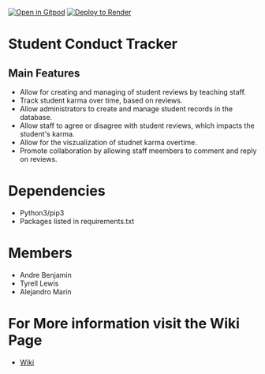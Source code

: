 [![Open in Gitpod](https://gitpod.io/button/open-in-gitpod.svg)](https://gitpod.io/#https://github.com/500BrainNotWorking/Testing-deploy)
<a href="https://render.com/deploy?repo=https://github.com/uwidcit/flaskmvc">
  <img src="https://render.com/images/deploy-to-render-button.svg" alt="Deploy to Render">
</a>


# Student Conduct Tracker

## Main Features
* Allow for creating and managing of student reviews by teaching staff.
* Track student karma over time, based on reviews.
* Allow administrators to create and manage student records in the database.
* Allow staff to agree or disagree with student reviews, which impacts the student's karma.
* Allow for the viszualization of studnet karma overtime.
* Promote collaboration by allowing staff meembers to comment and reply on reviews.

# Dependencies
* Python3/pip3
* Packages listed in requirements.txt

  
# Members
* Andre Benjamin
* Tyrell Lewis
* Alejandro Marin

# For More information visit the Wiki Page
* [Wiki](https://github.com/500BrainNotWorking/Student-Conduct-Tracker-1/wiki)

